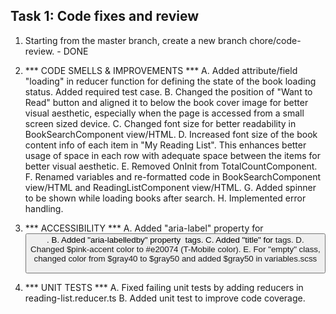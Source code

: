 ## Task 1: Code fixes and review

1. Starting from the master branch, create a new branch chore/code-review. - DONE

2. *** CODE SMELLS & IMPROVEMENTS ***
A. Added attribute/field "loading" in reducer function for defining the state of the book loading status. Added required test case.
B. Changed the position of "Want to Read" button and aligned it to below the book cover image for better visual aesthetic, especially when the page is accessed from a small screen sized device.
C. Changed font size for better readability in BookSearchComponent view/HTML.
D. Increased font size of the book content info of each item in "My Reading List". This enhances better usage of space in each row with adequate space between the items for better visual aesthetic.
E. Removed OnInit from TotalCountComponent.
F. Renamed variables and re-formatted code in BookSearchComponent view/HTML and ReadingListComponent view/HTML.
G. Added spinner to be shown while loading books after search.
H. Implemented error handling.

3. *** ACCESSIBILITY ***
A. Added "aria-label" property for <button/>.
B. Added "aria-labelledby" property <img/> tags.
C. Added "title" for <a/> tags.
D. Changed $pink-accent color to #e20074 (T-Mobile color).
E. For "empty" class, changed color from $gray40 to $gray50 and added $gray50 in variables.scss

4. *** UNIT TESTS ***
A. Fixed failing unit tests by adding reducers in reading-list.reducer.ts
B. Added unit test to improve code coverage.
